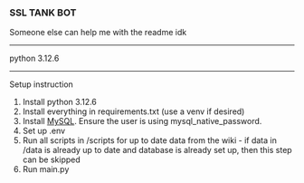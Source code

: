 ### SSL TANK BOT 

<p>Someone else can help me with the readme idk</p>

------------------
python 3.12.6


------------------
Setup instruction<br>
<ol>
    <li>Install python 3.12.6</li>
    <li>Install everything in requirements.txt (use a venv if desired)</li>
    <li>Install <a href="https://dev.mysql.com/downloads/installer/">MySQL</a>. Ensure the user is using mysql_native_password.</li>
    <li>Set up .env</li>
    <li>Run all scripts in /scripts for up to date data from the wiki - if data in /data is already up to date and database is already set up, then this step can be skipped</li>
    <li>Run main.py</li>
</ol>